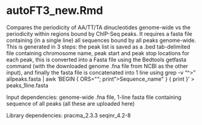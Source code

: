 # autoFT3_new.Rmd

Compares the periodicity of AA/TT/TA dinucleotides genome-wide vs the periodicity within regions bound by ChIP-Seq peaks. It requires a fasta file containing (in a single line) all sequences bound by all peaks genome-wide. This is generated in 3 steps: the peak list is saved as a .bed tab-delimited file containing chromosome name, peak start and peak stop locations for each peak, this is converted into a Fasta file using the Bedtools getfasta command (with the downloaded genome .fna file from NCBI as the other input), and finally the fasta file is concatenated into 1 line using grep -v “^>” allpeaks.fasta | awk ‘BEGIN { ORS="“; print”>Sequence_name" } { print }’ > peaks_1line.fasta

Input dependencies: genome-wide .fna file, 1-line fasta file containing sequence of all peaks (all these are uploaded here)

Library dependencies: pracma_2.3.3 seqinr_4.2-8
